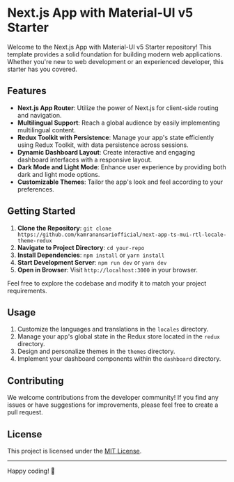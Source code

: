 # Next.js App with Material-UI v5 Starter

Welcome to the Next.js App with Material-UI v5 Starter repository! This template provides a solid foundation for building modern web applications. Whether you're new to web development or an experienced developer, this starter has you covered.

## Features

- **Next.js App Router**: Utilize the power of Next.js for client-side routing and navigation.
- **Multilingual Support**: Reach a global audience by easily implementing multilingual content.
- **Redux Toolkit with Persistence**: Manage your app's state efficiently using Redux Toolkit, with data persistence across sessions.
- **Dynamic Dashboard Layout**: Create interactive and engaging dashboard interfaces with a responsive layout.
- **Dark Mode and Light Mode**: Enhance user experience by providing both dark and light mode options.
- **Customizable Themes**: Tailor the app's look and feel according to your preferences.

## Getting Started

1. **Clone the Repository**: `git clone https://github.com/kamranansariofficial/next-app-ts-mui-rtl-locale-theme-redux`
2. **Navigate to Project Directory**: `cd your-repo`
3. **Install Dependencies**: `npm install` or `yarn install`
4. **Start Development Server**: `npm run dev` or `yarn dev`
5. **Open in Browser**: Visit `http://localhost:3000` in your browser.

Feel free to explore the codebase and modify it to match your project requirements.

## Usage

1. Customize the languages and translations in the `locales` directory.
2. Manage your app's global state in the Redux store located in the `redux` directory.
3. Design and personalize themes in the `themes` directory.
4. Implement your dashboard components within the `dashboard` directory.

## Contributing

We welcome contributions from the developer community! If you find any issues or have suggestions for improvements, please feel free to create a pull request.

## License

This project is licensed under the [MIT License](LICENSE).

---

Happy coding! 🚀

